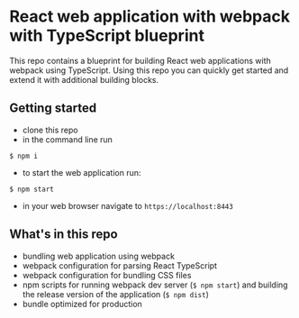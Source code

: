 # React web application with webpack with TypeScript blueprint

This repo contains a blueprint for building React web applications with webpack using TypeScript. Using this repo you can quickly get started and extend it with additional building blocks.

## Getting started

- clone this repo
- in the command line run
```
$ npm i
```
- to start the web application run:
```
$ npm start
```
- in your web browser navigate to `https://localhost:8443`

## What's in this repo

- bundling web application using webpack
- webpack configuration for parsing React TypeScript
- webpack configuration for bundling CSS files
- npm scripts for running webpack dev server (`$ npm start`) and building the release version of the application (`$ npm dist`)
- bundle optimized for production
